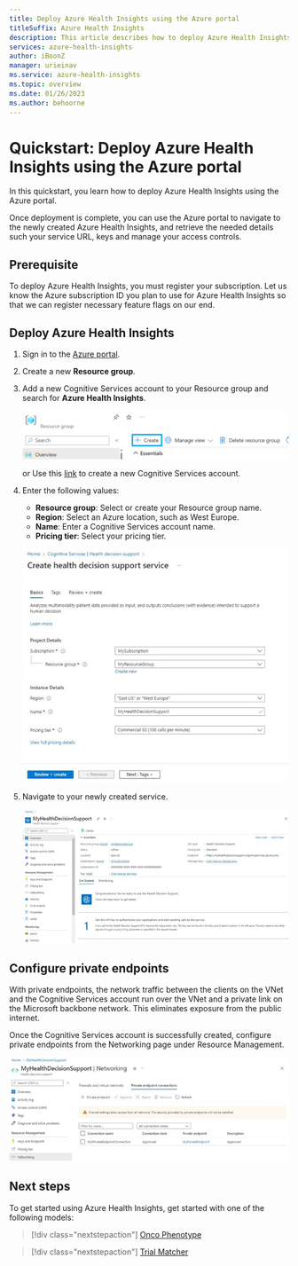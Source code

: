 ```yaml
---
title: Deploy Azure Health Insights using the Azure portal
titleSuffix: Azure Health Insights
description: This article describes how to deploy Azure Health Insights in the Azure portal.
services: azure-health-insights
author: iBoonZ
manager: urieinav
ms.service: azure-health-insights
ms.topic: overview
ms.date: 01/26/2023
ms.author: behoorne
---
```



# Quickstart: Deploy Azure Health Insights using the Azure portal

In this quickstart, you learn how to deploy Azure Health Insights using the Azure portal.

Once deployment is complete, you can use the Azure portal to navigate to the newly created Azure Health Insights, and retrieve the needed details  such your service URL, keys and manage your access controls.

## Prerequisite 
To deploy Azure Health Insights, you must register your subscription. Let us know the Azure subscription ID you plan to use for Azure Health Insights so that we can register necessary feature flags on our end.

## Deploy Azure Health Insights

1. Sign in to the [Azure portal](https://portal.azure.com/).
2. Create a new **Resource group**.
3. Add a new Cognitive Services account to your Resource group and search for **Azure Health Insights**.

    ![Screenshot of how to create the new Azure Health Insights service.](media/oncophenotype/deploy-to-azure/create-service.png) 

    or Use this [link](https://ms.portal.azure.com/?microsoft_azure_marketplace_ItemHideKey=microsoft_azure_cognitiveservices_healthinsightspreview&feature.healthinsightspreview=true#create/Microsoft.CognitiveServiceshealthinsights) to create a new Cognitive Services account.

4. Enter the following values:
    - **Resource group**: Select or create your Resource group name.
    - **Region**: Select an Azure location, such as West Europe.
    - **Name**: Enter a Cognitive Services account name.
    - **Pricing tier**: Select your pricing tier.

    ![Screenshot of how to create new Cognitive Services account.](media/oncophenotype/deploy-to-azure/create-health-decision-support.jpg) 

5. Navigate to your newly created service.
    
    ![Screenshot of the Overview of Cognitive Services account.](media/oncophenotype/deploy-to-azure/created-health-decision-support.jpg) 

## Configure private endpoints

With private endpoints, the network traffic between the clients on the VNet and the Cognitive Services account run over the VNet and a private link on the Microsoft backbone network. This eliminates exposure from the public internet.

Once the Cognitive Services account is successfully created, configure private endpoints from the Networking page under Resource Management. 

![Screenshot of Private Endpoint.](media/oncophenotype/deploy-to-azure/private-endpoints.jpg) 

## Next steps

To get started using Azure Health Insights, get started with one of the following models:

>[!div class="nextstepaction"]
> [Onco Phenotype](oncophenotype/index.yml) 

>[!div class="nextstepaction"]
> [Trial Matcher](trial-matcher/index.yml) 